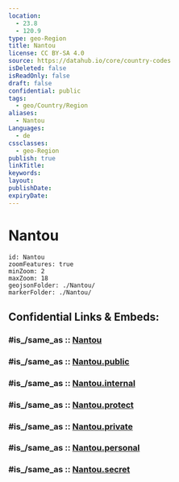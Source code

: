```yaml
---
location:
  - 23.8
  - 120.9
type: geo-Region
title: Nantou
license: CC BY-SA 4.0
source: https://datahub.io/core/country-codes
isDeleted: false
isReadOnly: false
draft: false
confidential: public
tags:
  - geo/Country/Region
aliases:
  - Nantou
Languages:
  - de
cssclasses:
  - geo-Region
publish: true
linkTitle:
keywords:
layout:
publishDate:
expiryDate:
---
```


# Nantou

```leaflet
id: Nantou
zoomFeatures: true 
minZoom: 2 
maxZoom: 18
geojsonFolder: ./Nantou/
markerFolder: ./Nantou/
```


## Confidential Links & Embeds: 

### #is_/same_as :: [Nantou](/_Standards/Earth/Continent/Asia/Asia~East/Taiwan/Provinces~Taiwan/Taiwan/counties~Taiwan/Nantou.md) 

### #is_/same_as :: [Nantou.public](/_public/Earth/Continent/Asia/Asia~East/Taiwan/Provinces~Taiwan/Taiwan/counties~Taiwan/Nantou.public.md) 

### #is_/same_as :: [Nantou.internal](/_internal/Earth/Continent/Asia/Asia~East/Taiwan/Provinces~Taiwan/Taiwan/counties~Taiwan/Nantou.internal.md) 

### #is_/same_as :: [Nantou.protect](/_protect/Earth/Continent/Asia/Asia~East/Taiwan/Provinces~Taiwan/Taiwan/counties~Taiwan/Nantou.protect.md) 

### #is_/same_as :: [Nantou.private](/_private/Earth/Continent/Asia/Asia~East/Taiwan/Provinces~Taiwan/Taiwan/counties~Taiwan/Nantou.private.md) 

### #is_/same_as :: [Nantou.personal](/_personal/Earth/Continent/Asia/Asia~East/Taiwan/Provinces~Taiwan/Taiwan/counties~Taiwan/Nantou.personal.md) 

### #is_/same_as :: [Nantou.secret](/_secret/Earth/Continent/Asia/Asia~East/Taiwan/Provinces~Taiwan/Taiwan/counties~Taiwan/Nantou.secret.md)

